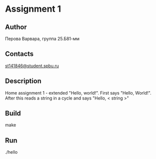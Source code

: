 # Assignment 1
## Author
Перова Варвара, группа 25.Б81-мм
## Contacts
st141846@student.spbu.ru
## Description
Home assignment 1 - extended "Hello, world!". First says "Hello, World!". After this reads a string in a cycle and says "Hello, < string >"
## Build
make
## Run
./hello

